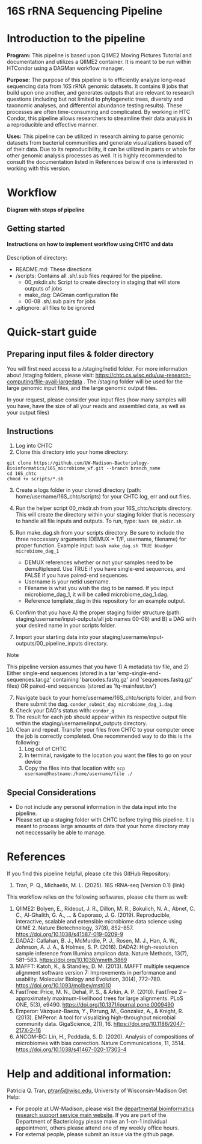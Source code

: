 # 16S rRNA Sequencing Pipeline

# Introduction to the pipeline
**Program:** This pipeline is based upon QIIME2 Moving Pictures Tutorial and documentation and utilizes a QIIME2 container. It is meant to be run within HTCondor using a DAGMan workflow manager.

**Purpose:** The purpose of this pipeline is to efficiently analyze long-read sequencing data from 16S rRNA genomic datasets. It contains 8 jobs that build upon one another, and generates outputs that are relevant to research questions (including but not limited to phylogenetic trees, diversity and taxonomic analyses, and differential abundance testing results). These processes are often time-consuming and complicated. By working in HTC Condor, this pipeline allows researchers to streamline their data analysis in a reproducible and effective manner.
 
**Uses:** This pipeline can be utilized in research aiming to parse genomic datasets from bacterial communities and generate visualizations based off of their data. Due to its reproducibility, it can be utilized in parts or whole for other genomic analysis processes as well. It is highly recommended to consult the documentation listed in References below if one is interested in working with this version.

# Workflow
#### Diagram with steps of pipeline

## Getting started
#### Instructions on how to implement workflow using CHTC and data
Description of directory:
* README.md: These directions
* /scripts: Contains all .sh/.sub files required for the pipeline.
  * 00_mkdir.sh: Script to create directory in staging that will store outputs of jobs
  * make_dag: DAGman configuration file
  * 00-08 .sh/.sub pairs for jobs
* .gitignore: all files to be ignored

# Quick-start guide
## Preparing input files & folder directory
You will first need access to a /staging/netid folder. For more information about /staging folders, please visit: https://chtc.cs.wisc.edu/uw-research-computing/file-avail-largedata . The /staging folder will be used for the large genomic input files, and the large genomic output files.

In your request, please consider your input files (how many samples will you have, have the size of all your reads and assembled data, as well as your output files)

## Instructions
1. Log into CHTC
2. Clone this directory into your home directory: 
```
git clone https://github.com/UW-Madison-Bacteriology-Bioinformatics/16S_microbiome_wf.git --branch branch_name
cd 16S_chtc
chmod +x scripts/*.sh
```
3. Create a logs folder in your cloned directory (path: home/username/16S_chtc/scripts) for your CHTC log, err and out files.
 
4. Run the helper script 00_mkdir.sh from your 16S_chtc/scripts directory. This will create the directory within your staging folder that is necessary to handle all file inputs and outputs. To run, type: ``` bash 00_mkdir.sh ```

5. Run make_dag.sh from your scripts directory. Be sure to include the three neccessary arguments (DEMUX = T/F, username, filename) for proper function. Example input:
   ``` bash make_dag.sh TRUE bbadger microbiome_dag_1 ```
    * DEMUX references whether or not your samples need to be demultiplexed. Use TRUE if you have single-end sequences, and FALSE if you have paired-end sequences.
    * Username is your netid username.
    * Filename is what you wish the dag to be named. If you input microbiome_dag_1, it will be called microbiome_dag_1.dag.
    * Reference template_dag in this repository for an example output.

7. Confirm that you have A) the proper staging folder structure (path: staging/username/input-outputs/all job names 00-08) and B) a DAG with your desired name in your scripts folder.

8. Import your starting data into your staging/username/input-outputs/00_pipeline_inputs directory.

>[!NOTE]
> This pipeline version assumes that you have 1) A metadata tsv file, and 2) Either single-end sequences (stored in a tar 'emp-single-end-sequences.tar.gz' containing 'barcodes.fastq.gz' and 'sequences.fastq.gz' files) OR paired-end sequences (stored as 'fq-mainfest.tsv')

7. Navigate back to your home/username/16S_chtc/scripts folder, and from there submit the dag.
  ``` condor_submit_dag microbiome_dag_1.dag ```
8. Check your DAG's status with:
  ``` condor_q ```
9. The result for each job should appear within its respective output file within the staging/username/input_outputs directory.
10. Clean and repeat. Transfer your files from CHTC to your computer once the job is correctly completed. One recommended way to do this is the following:
    1. Log out of CHTC
    2. In terminal, navigate to the location you want the files to go on your device
    3. Copy the files into that location with:
       ``` scp username@hostname:/home/username/file ./ ```

## Special Considerations
* Do not include any personal information in the data input into the pipeline.
* Please set up a staging folder with CHTC before trying this pipeline. It is meant to process large amounts of data that your home directory may not neccessarily be able to manage.

# References
If you find this pipeline helpful, please cite this GitHub Repository:
1. Tran, P. Q., Michaelis, M. L. (2025). 16S rRNA-seq (Version 0.1) (link)

This workflow relies on the following softwares, please cite them as well:
 
1. QIIME2: Bolyen, E., Rideout, J. R., Dillon, M. R., Bokulich, N. A., Abnet, C. C., Al-Ghalith, G. A., ... & Caporaso, J. G. (2019). Reproducible, interactive, scalable and extensible microbiome data science using QIIME 2. Nature Biotechnology, 37(8), 852–857. https://doi.org/10.1038/s41587-019-0209-9
2. DADA2: Callahan, B. J., McMurdie, P. J., Rosen, M. J., Han, A. W., Johnson, A. J. A., & Holmes, S. P. (2016). DADA2: High-resolution sample inference from Illumina amplicon data. Nature Methods, 13(7), 581–583. https://doi.org/10.1038/nmeth.3869
3. MAFFT: Katoh, K., & Standley, D. M. (2013). MAFFT multiple sequence alignment software version 7: Improvements in performance and usability. Molecular Biology and Evolution, 30(4), 772–780. https://doi.org/10.1093/molbev/mst010
4. FastTree: Price, M. N., Dehal, P. S., & Arkin, A. P. (2010). FastTree 2 – approximately maximum-likelihood trees for large alignments. PLoS ONE, 5(3), e9490. https://doi.org/10.1371/journal.pone.0009490
5. Emperor: Vázquez-Baeza, Y., Pirrung, M., Gonzalez, A., & Knight, R. (2013). EMPeror: A tool for visualizing high-throughput microbial community data. GigaScience, 2(1), 16. https://doi.org/10.1186/2047-217X-2-16
6. ANCOM-BC: Lin, H., Peddada, S. D. (2020). Analysis of compositions of microbiomes with bias correction. Nature Communications, 11, 3514. https://doi.org/10.1038/s41467-020-17303-4

# Help and additional information:
Patricia Q. Tran, ptran5@wisc.edu, University of Wisconsin-Madison Get Help:
- For people at UW-Madison, please visit the [departmental bioinformatics research support service main website](https://bioinformatics.bact.wisc.edu/). If you are part of the Department of Bacteriology please make an 1-on-1 individual appointment, others please attend one of my weekly office hours.
- For external people, please submit an issue via the github page.
